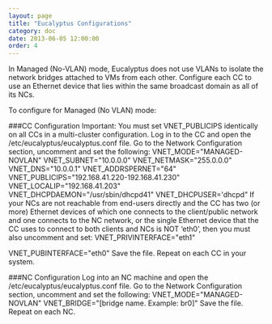 ```yaml
---
layout: page
title: "Eucalyptus Configurations"
category: doc
date: 2013-06-05 12:00:00
order: 4
---
```


In Managed (No-VLAN) mode, Eucalyptus does not use VLANs to isolate the network bridges attached to VMs from each other. Configure each CC to use an Ethernet device that lies within the same broadcast domain as all of its NCs.

To configure for Managed (No VLAN) mode:

###CC Configuration
Important: You must set VNET_PUBLICIPS identically on all CCs in a multi-cluster configuration.
Log in to the CC and open the /etc/eucalyptus/eucalyptus.conf file.
Go to the Network Configuration section, uncomment and set the following:
VNET_MODE="MANAGED-NOVLAN"
VNET_SUBNET="10.0.0.0"
VNET_NETMASK="255.0.0.0"
VNET_DNS="10.0.0.1"
VNET_ADDRSPERNET="64"
VNET_PUBLICIPS="192.168.41.220-192.168.41.230"
VNET_LOCALIP="192.168.41.203"
VNET_DHCPDAEMON="/usr/sbin/dhcpd41"
VNET_DHCPUSER='dhcpd"
If your NCs are not reachable from end-users directly and the CC has two (or more) Ethernet devices of which one connects to the client/public network and one connects to the NC network, or the single Ethernet device that the CC uses to connect to both clients and NCs is NOT ‘eth0’, then you must also uncomment and set:
VNET_PRIVINTERFACE="eth1"

VNET_PUBINTERFACE="eth0"
Save the file.
Repeat on each CC in your system.


###NC Configuration
Log into an NC machine and open the /etc/eucalyptus/eucalyptus.conf file.
Go to the Network Configuration section, uncomment and set the following:
VNET_MODE="MANAGED-NOVLAN"
VNET_BRIDGE="[bridge name. Example: br0]"
Save the file.
Repeat on each NC.


